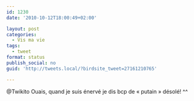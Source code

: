 ```yaml
---
id: 1230
date: '2010-10-12T18:00:49+02:00'

layout: post
categories:
  - Vis ma vie
tags:
  - tweet
format: status
publish_social: no
guid: 'http://tweets.local/?birdsite_tweet=27161210765'

---
```


@Twikito Ouais, quand je suis énervé je dis bcp de « putain » désolé! ^^